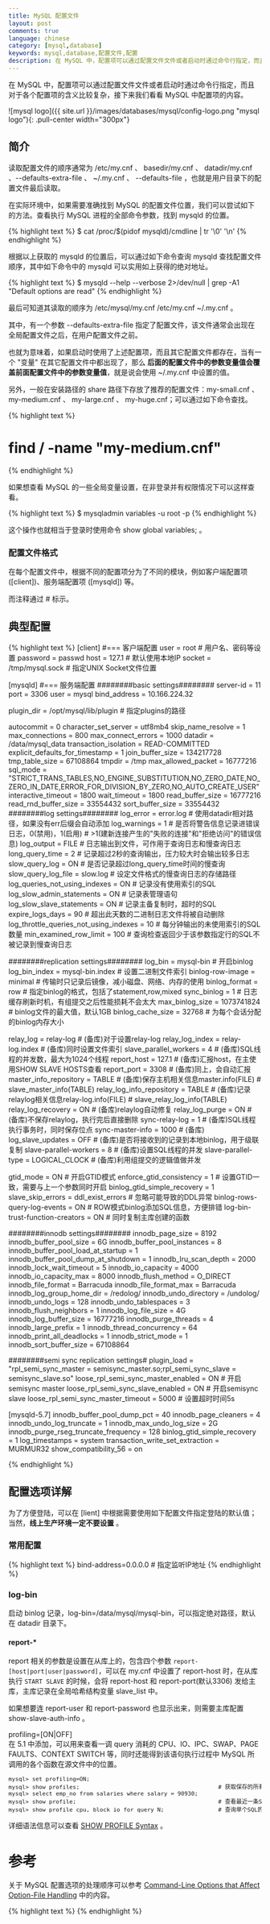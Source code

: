 ```yaml
---
title: MySQL 配置文件
layout: post
comments: true
language: chinese
category: [mysql,database]
keywords: mysql,database,配置文件,配置
description: 在 MySQL 中，配置项可以通过配置文件文件或者启动时通过命令行指定，而且对于各个配置项的含义比较复杂，接下来我们看看 MySQL 中配置项的内容。
---
```


在 MySQL 中，配置项可以通过配置文件文件或者启动时通过命令行指定，而且对于各个配置项的含义比较复杂，接下来我们看看 MySQL 中配置项的内容。

<!-- more -->

![mysql logo]({{ site.url }}/images/databases/mysql/config-logo.png "mysql logo"){: .pull-center width="300px"}

## 简介

读取配置文件的顺序通常为 /etc/my.cnf 、 basedir/my.cnf 、 datadir/my.cnf 、\-\-defaults-extra-file 、 ~/.my.cnf 、 \-\-defaults-file ，也就是用户目录下的配置文件最后读取。

在实际环境中，如果需要准确找到 MySQL 的配置文件位置，我们可以尝试如下的方法。查看执行 MySQL 进程的全部命令参数，找到 mysqld 的位置。

{% highlight text %}
$ cat /proc/$(pidof mysqld)/cmdline | tr '\0' '\n'
{% endhighlight %}

根据以上获取的 mysqld 的位置后，可以通过如下命令查询 mysqld 查找配置文件顺序，其中如下命令中的 mysqld 可以实用如上获得的绝对地址。

{% highlight text %}
$ mysqld --help --verbose 2>/dev/null | grep -A1 "Default options are read"
{% endhighlight %}

最后可知道其读取的顺序为 /etc/mysql/my.cnf /etc/my.cnf ~/.my.cnf 。

其中，有一个参数 \-\-defaults-extra-file 指定了配置文件，该文件通常会出现在全局配置文件之后，在用户配置文件之前。

也就为意味着，如果启动时使用了上述配置项，而且其它配置文件都存在，当有一个 "变量" 在其它配置文件中都出现了，那么 **后面的配置文件中的参数变量值会覆盖前面配置文件中的参数变量值**，就是说会使用 ~/.my.cnf 中设置的值。

<!--
注意，如果使用 mysqld_safe 守护进程启动 mysql 数据库时，使用了 \-\-defaults-file=&lt;配置文件的绝对路径&gt; 参数，这时只会使用这个参数指定的配置文件。
-->

另外，一般在安装路径的 share 路径下存放了推荐的配置文件：my-small.cnf 、 my-medium.cnf 、 my-large.cnf 、 my-huge.cnf；可以通过如下命令查找。

{% highlight text %}
# find / -name "my-medium\.cnf"
{% endhighlight %}

如果想查看 MySQL 的一些全局变量设置，在非登录并有权限情况下可以这样查看。

{% highlight text %}
$ mysqladmin variables -u root -p
{% endhighlight %}

这个操作也就相当于登录时使用命令 show global variables; 。

### 配置文件格式

在每个配置文件中，根据不同的配置项分为了不同的模块，例如客户端配置项 ([client])、服务端配置项 ([mysqld]) 等。

而注释通过 # 标示。

## 典型配置

{% highlight text %}
[client]                                                    #=== 客户端配置
user                                   = root               # 用户名、密码等设置
password                               = passwd
host                                   = 127.1              # 默认使用本地IP
socket                                 = /tmp/mysql.sock    # 指定UNIX Socket文件位置

[mysqld]                                                    #=== 服务端配置
########basic settings########
server-id                              = 11
port                                   = 3306
user                                   = mysql
bind_address                           = 10.166.224.32

plugin_dir                             = /opt/mysql/lib/plugin  # 指定plugins的路径


autocommit                             = 0
character_set_server                   = utf8mb4
skip_name_resolve                      = 1
max_connections                        = 800
max_connect_errors                     = 1000
datadir                                = /data/mysql_data
transaction_isolation                  = READ-COMMITTED
explicit_defaults_for_timestamp        = 1
join_buffer_size                       = 134217728
tmp_table_size                         = 67108864
tmpdir                                 = /tmp
max_allowed_packet                     = 16777216
sql_mode                               = "STRICT_TRANS_TABLES,NO_ENGINE_SUBSTITUTION,NO_ZERO_DATE,NO_ZERO_IN_DATE,ERROR_FOR_DIVISION_BY_ZERO,NO_AUTO_CREATE_USER"
interactive_timeout                    = 1800
wait_timeout                           = 1800
read_buffer_size                       = 16777216
read_rnd_buffer_size                   = 33554432
sort_buffer_size                       = 33554432
########log settings########
log_error                              = error.log          # 使用datadir相对路径，如果没有err后缀会自动添加
log_warnings                           = 1                  # 是否将警告信息记录进错误日志，0(禁用)，1(启用)
                                                            # >1(建新连接产生的"失败的连接"和"拒绝访问"的错误信息)
log_output                             = FILE               # 日志输出到文件，可作用于查询日志和慢查询日志
long_query_time                        = 2                  # 记录超过2秒的查询输出，压力较大时会输出较多日志
slow_query_log                         = ON                 # 是否记录超过long_query_time时间的慢查询
slow_query_log_file                    = slow.log           # 设定文件格式的慢查询日志的存储路径
log_queries_not_using_indexes          = ON                 # 记录没有使用索引的SQL
log_slow_admin_statements              = ON                 # 记录表管理语句
log_slow_slave_statements              = ON                 # 记录主备复制时，超时的SQL
expire_logs_days                       = 90                 # 超出此天数的二进制日志文件将被自动删除
log_throttle_queries_not_using_indexes = 10                 # 每分钟输出的未使用索引的SQL数量
min_examined_row_limit                 = 100                # 查询检查返回少于该参数指定行的SQL不被记录到慢查询日志

########replication settings########
log_bin                                = mysql-bin          # 开启binlog
log_bin_index                          = mysql-bin.index    # 设置二进制文件索引
binlog-row-image                       = minimal            # 传输时只记录后镜像，减小磁盘、网络、内存的使用
binlog_format                          = row                # 指定binlog的格式，包括了statement,row,mixed
sync_binlog                            = 1                  # 日志缓存刷新时机，有组提交之后性能损耗不会太大
max_binlog_size                        = 1073741824         # binlog文件的最大值，默认1GB
binlog_cache_size                      = 32768              # 为每个会话分配的binlog内存大小

relay_log                              = relay-log          # (备库)对于设置relay-log
relay_log_index                        = relay-log.index    # (备库)同时设置文件索引
slave_parallel_workers                 = 4                  # (备库)SQL线程的并发数，最大为1024个线程
report_host                            = 127.1              # (备库)汇报host，在主使用SHOW SLAVE HOSTS查看
report_port                            = 3308               # (备库)同上，会自动汇报
master_info_repository                 = TABLE              # (备库)保存主机相关信息master.info(FILE)
                                                            #       slave_master_info(TABLE)
relay_log_info_repository              = TABLE              # (备库)记录relaylog相关信息relay-log.info(FILE)
                                                            #       slave_relay_log_info(TABLE)
relay_log_recovery                     = ON                 # (备库)relaylog自动修复
relay_log_purge                        = ON                 # (备库)不保存relaylog，执行完后直接删除
sync-relay-log                         = 1                  # (备库)SQL线程执行事务时，同时保存位点
sync-master-info                       = 1000               # (备库)
log_slave_updates                      = OFF                # (备库)是否将接收到的记录到本地binlog，用于级联复制
slave-parallel-workers                 = 8                  # (备库)设置SQL线程的并发
slave-parallel-type                    = LOGICAL_CLOCK      # (备库)利用组提交的逻辑值做并发

gtid_mode                              = ON                 # 开启GTID模式
enforce_gtid_consistency               = 1                  # 设置GTID一致，需要与上一个参数同时开启
binlog_gtid_simple_recovery            = 1
slave_skip_errors                      = ddl_exist_errors   # 忽略可能导致的DDL异常
binlog-rows-query-log-events           = ON                 # ROW模式binlog添加SQL信息，方便排错
log-bin-trust-function-creators        = ON                 # 同时复制主库创建的函数



########innodb settings########
innodb_page_size                       = 8192
innodb_buffer_pool_size                = 6G
innodb_buffer_pool_instances           = 8
innodb_buffer_pool_load_at_startup     = 1
innodb_buffer_pool_dump_at_shutdown    = 1
innodb_lru_scan_depth                  = 2000
innodb_lock_wait_timeout               = 5
innodb_io_capacity                     = 4000
innodb_io_capacity_max                 = 8000
innodb_flush_method                    = O_DIRECT
innodb_file_format                     = Barracuda
innodb_file_format_max                 = Barracuda
innodb_log_group_home_dir              = /redolog/
innodb_undo_directory                  = /undolog/
innodb_undo_logs                       = 128
innodb_undo_tablespaces                = 3
innodb_flush_neighbors                 = 1
innodb_log_file_size                   = 4G
innodb_log_buffer_size                 = 16777216
innodb_purge_threads                   = 4
innodb_large_prefix                    = 1
innodb_thread_concurrency              = 64
innodb_print_all_deadlocks             = 1
innodb_strict_mode                     = 1
innodb_sort_buffer_size                = 67108864

########semi sync replication settings#
plugin_load = "rpl_semi_sync_master = semisync_master.so;rpl_semi_sync_slave = semisync_slave.so"
loose_rpl_semi_sync_master_enabled     = ON                 # 开启semisync master
loose_rpl_semi_sync_slave_enabled      = ON                 # 开启semisync slave
loose_rpl_semi_sync_master_timeout     = 5000               # 设置超时时间5s

[mysqld-5.7]
innodb_buffer_pool_dump_pct            = 40
innodb_page_cleaners                   = 4
innodb_undo_log_truncate               = 1
innodb_max_undo_log_size               = 2G
innodb_purge_rseg_truncate_frequency   = 128
binlog_gtid_simple_recovery            = 1
log_timestamps                         = system
transaction_write_set_extraction       = MURMUR32
show_compatibility_56                  = on


{% endhighlight %}


<!--
# 从服务器开启二进制日志;
log-bin = mysql-bin.log
# Slave更新操作是否记入二进制日志，如果开启则必须要开启log-bin，开启二进制日志可以做级联复制;
log-slave-updates = true
# 锁定从服务器为只读，对于super用户不生效（可用可不用）;
read-only = 1
# 告诉从服务器当服务器启动时不启动从服务器线程，使用START SLAVE语句在以后启动线程;
skip-slave-start = true
# 同步中继日志文件加强数据安全，削弱性能，默认会进行系统缓冲;
sync_relay_log = 1
# 同步master_info文件加强数据安全，削弱性能，默认会进行系统缓冲;
sync_master_info = 1
# 同步relay_log_info文件加强数据安全，削弱性能，默认会进行系统缓冲;
sync_relay_log_info = 1
-->


## 配置选项详解

为了方便登陆，可以在 [lient] 中根据需要使用如下配置文件指定登陆的默认值；当然，**线上生产环境一定不要设置** 。

### 常用配置

{% highlight text %}
bind-address=0.0.0.0  # 指定监听IP地址
{% endhighlight %}

### log-bin

启动 binlog 记录，log-bin=/data/mysql/mysql-bin，可以指定绝对路径，默认在 datadir 目录下。

#### report-*

report 相关的参数是设置在从库上的，包含四个参数 ```report-[host|port|user|password]```，可以在 my.cnf 中设置了 report-host 时，在从库执行 ```START SLAVE``` 的时候，会将 report-host 和 report-port(默认3306) 发给主库，主库记录在全局哈希结构变量 slave_list 中。

如果想要连 report-user 和 report-password 也显示出来，则需要主库配置 show-slave-auth-info 。


<!--
        配置最大连接数<br>
        1) 可以在配置文件中修改max_connections=100，需要重起服务器；2) 登陆后通过SQL语句设置。<pre>
show variables like '%max_connections%';
set global max_connections=1000;
show [full] processlist;     # 查看连接数
<pre>
    3) 启动时修改mysqld_safe中的-O max_connections=1500。
    或者修改源码。
-->


profiling=[ON|OFF]<br>
在 5.1 中添加，可以用来查看一调 query 消耗的 CPU、IO、IPC、SWAP、PAGE FAULTS、CONTEXT SWITCH 等，同时还能得到该语句执行过程中 MySQL 所调用的各个函数在源文件中的位置。
<pre style="font-size:0.8em; face:arial;">
mysql> set profiling=ON;
mysql> show profiles;                                         # 获取保存的所有查询的信息
mysql> select emp_no from salaries where salary = 90930;
mysql> show profile;                                          # 查看最近一条SQL的执行信息
mysql> show profile cpu, block io for query N;                # 查询单个SQL的性能指标
</pre>
详细语法信息可以查看 <a href="http://dev.mysql.com/doc/refman/en/show-profile.html">SHOW PROFILE Syntax</a> 。
</li></ul>
</p>

# 参考

关于 MySQL 配置选项的处理顺序可以参考 [Command-Line Options that Affect Option-File Handling](http://dev.mysql.com/doc/refman/5.7/en/option-file-options.html) 中的内容。



<!--
binlog_checksum = CRC32
slave_allow_batching = 1
master_verify_checksum = 1
slave_sql_verify_checksum = 1
binlog_rows_query_log_events = 1
这四个参数是启用binlog/relaylog的校验，防止日志出错
-->


{% highlight text %}
{% endhighlight %}
